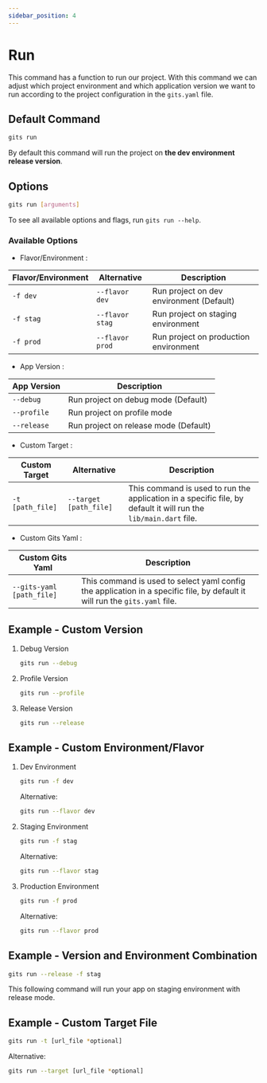 ```yaml
---
sidebar_position: 4
---
```


# Run

This command has a function to run our project. With this command we can adjust which project environment and which application version we want to run according to the project configuration in the `gits.yaml` file.

## Default Command

```bash
gits run
```

By default this command will run the project on **the dev environment release version**.

## Options

```bash
gits run [arguments]
```

To see all available options and flags, run `gits run --help`.

### Available Options

- Flavor/Environment :  
  
| Flavor/Environment | Alternative | Description |
|----------|-------------|-------------|
| `-f dev` | `--flavor dev` | Run project on dev environment (Default) |
| `-f stag` | `--flavor stag` | Run project on staging environment|
| `-f prod` | `--flavor prod` | Run project on production environment |

- App Version :
  
| App Version | Description |
|----------|-------------|
| `--debug` |Run project on debug mode (Default) |
| `--profile` | Run project on profile mode|
| `--release` | Run project on release mode (Default) |

- Custom Target :
  
| Custom Target | Alternative | Description |
|----------|-------------|-------------|
| `-t [path_file]` | `--target [path_file]` | This command is used to run the application in a specific file, by default it will run the `lib/main.dart` file. |

- Custom Gits Yaml :

| Custom Gits Yaml | Description |
|----------|-------------|
| `--gits-yaml [path_file]` | This command is used to select yaml config the application in a specific file, by default it will run the `gits.yaml` file. |

## Example - Custom Version

1. Debug Version

    ```bash
    gits run --debug
    ```

2. Profile Version

    ```bash
    gits run --profile
    ```

3. Release Version

    ```bash
    gits run --release
    ```

## Example - Custom Environment/Flavor

1. Dev Environment

    ```bash
    gits run -f dev
    ```

    Alternative:

    ```bash
    gits run --flavor dev
    ```

2. Staging Environment

    ```bash
    gits run -f stag
    ```

    Alternative:

    ```bash
    gits run --flavor stag
    ```

3. Production Environment

    ```bash
    gits run -f prod
    ```

    Alternative:

    ```bash
    gits run --flavor prod
    ```

## Example - Version and Environment Combination

```bash
gits run --release -f stag
```

This following command will run your app on staging environment with release mode.

## Example - Custom Target File

```bash
gits run -t [url_file *optional]
```

Alternative:

```bash
gits run --target [url_file *optional]
```
